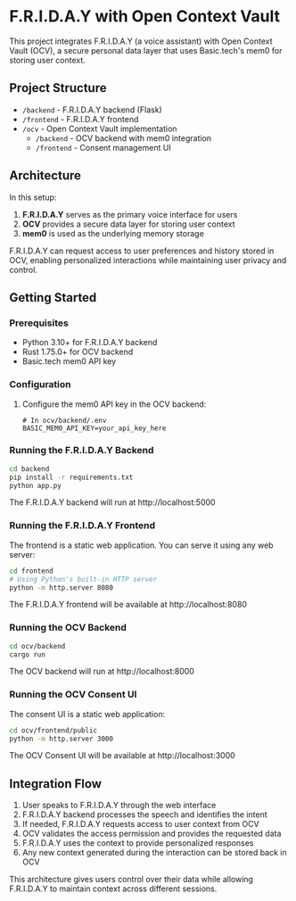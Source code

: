 # F.R.I.D.A.Y with Open Context Vault

This project integrates F.R.I.D.A.Y (a voice assistant) with Open Context Vault (OCV), a secure personal data layer that uses Basic.tech's mem0 for storing user context.

## Project Structure

- `/backend` - F.R.I.D.A.Y backend (Flask)
- `/frontend` - F.R.I.D.A.Y frontend
- `/ocv` - Open Context Vault implementation
  - `/backend` - OCV backend with mem0 integration
  - `/frontend` - Consent management UI

## Architecture

In this setup:

1. **F.R.I.D.A.Y** serves as the primary voice interface for users
2. **OCV** provides a secure data layer for storing user context
3. **mem0** is used as the underlying memory storage

F.R.I.D.A.Y can request access to user preferences and history stored in OCV, enabling personalized interactions while maintaining user privacy and control.

## Getting Started

### Prerequisites

- Python 3.10+ for F.R.I.D.A.Y backend
- Rust 1.75.0+ for OCV backend
- Basic.tech mem0 API key

### Configuration

1. Configure the mem0 API key in the OCV backend:
   ```
   # In ocv/backend/.env
   BASIC_MEM0_API_KEY=your_api_key_here
   ```

### Running the F.R.I.D.A.Y Backend

```bash
cd backend
pip install -r requirements.txt
python app.py
```

The F.R.I.D.A.Y backend will run at http://localhost:5000

### Running the F.R.I.D.A.Y Frontend

The frontend is a static web application. You can serve it using any web server:

```bash
cd frontend
# Using Python's built-in HTTP server
python -m http.server 8080
```

The F.R.I.D.A.Y frontend will be available at http://localhost:8080

### Running the OCV Backend

```bash
cd ocv/backend
cargo run
```

The OCV backend will run at http://localhost:8000

### Running the OCV Consent UI

The consent UI is a static web application:

```bash
cd ocv/frontend/public
python -m http.server 3000
```

The OCV Consent UI will be available at http://localhost:3000

## Integration Flow

1. User speaks to F.R.I.D.A.Y through the web interface
2. F.R.I.D.A.Y backend processes the speech and identifies the intent
3. If needed, F.R.I.D.A.Y requests access to user context from OCV
4. OCV validates the access permission and provides the requested data
5. F.R.I.D.A.Y uses the context to provide personalized responses
6. Any new context generated during the interaction can be stored back in OCV

This architecture gives users control over their data while allowing F.R.I.D.A.Y to maintain context across different sessions.
